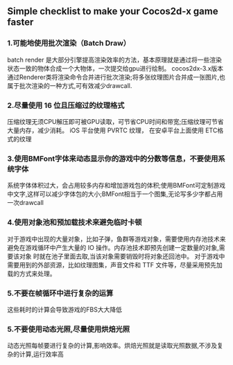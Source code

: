 ## Simple checklist to make your Cocos2d-x game faster

### 1.可能地使用批次渲染（Batch Draw）
batch render 是大部分引擎提高渲染效率的方法，基本原理就是通过将一些渲染状态一致的物体合成一个大物体，一次提交给gpu进行绘制。
cocos2dx-3.x版本通过Renderer类将渲染命令合并进行批次渲染;将多张纹理图片合并成一张图片,也属于批次渲染的一种方式,可有效减少drawcall.

### 2.尽量使用 16 位且压缩过的纹理格式
压缩纹理无须CPU解压即可被GPU读取，可节省CPU时间和带宽;压缩纹理可节省大量内存，减少消耗。
iOS 平台使用 PVRTC 纹理， 在安卓平台上面使用 ETC格式的纹理

### 3.使用BMFont字体来动态显示你的游戏中的分数等信息，不要使用系统字体
系统字体体积过大，会占用较多内存和增加游戏包的体积;使用BMFont可定制游戏中文字,这样可以减少字体包的大小;BMFont相当于一个图集,无论写多少字都占用一次drawcall

### 4.使用对象池和预加载技术来避免临时卡顿
对于游戏中出现的大量对象，比如子弹，鱼群等游戏对象，需要使用内存池技术来避免在游戏循环中产生大量的 IO 操作。内存池技术即预先创建一定数量的对象,需要该对象
时就在池子里面去取,当该对象需要销毁时将对象还回池中。
对于游戏中需要用到的外部资源，比如纹理图集，声音文件和 TTF 文件等，尽量采用预先加载的方式来处理。

### 5.不要在帧循环中进行复杂的运算
这些耗时的计算会导致游戏的FBS大大降低

### 5.不要使用动态光照,尽量使用烘焙光照
动态光照每帧要进行复杂的计算,影响效率。烘焙光照就是读取光照数据,不涉及复杂的计算,运行效率高
